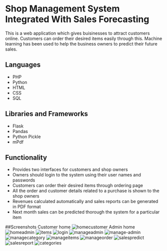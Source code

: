 
# Shop Management System Integrated With Sales Forecasting

This is a web application which gives buisinesses to attract customers online. Customers can order their desired items easily through this. Machine learning has been used to help the business owners to predict their future sales.

## Languages
- PHP
- Python
- HTML
- CSS
- SQL

## Libraries and Frameworks

- Flask
- Pandas
- Python Pickle
- mPdf

## Functionality

- Provides two interfaces for customers and shop owners
- Owners should login to the system using their user names and passwords
- Customers can order their desired items through ordering page
- All the order and customer details related to a purchase is shown to the shop owners
- Revenues calculated automatically and sales reports can be generated in PDF format
- Next month sales can be predicted thorough the system for a particular item


##Screenshots
Customer home
![homecustomer](https://user-images.githubusercontent.com/81064767/200163627-61dea53d-f4f1-46ef-96da-f1b5383d3963.jpg)
Admin home
![homeadmin](https://user-images.githubusercontent.com/81064767/200163625-f22e42fe-4efe-484e-ac57-4dc6b7475dc5.jpg)
![items](https://user-images.githubusercontent.com/81064767/200163635-ddc32bbf-f5b2-4972-b991-54977f69639a.jpg)
![login](https://user-images.githubusercontent.com/81064767/200163640-495e4ca1-2366-4e3e-a994-073990b54c16.jpg)
![manageadmin](https://user-images.githubusercontent.com/81064767/200163641-3956874a-43be-466f-a941-592f4e236673.jpg)
![manage-admin](https://user-images.githubusercontent.com/81064767/200163644-a6d1baf6-a77d-410c-a421-ab063b6e7232.jpg)
![managecategory](https://user-images.githubusercontent.com/81064767/200163646-77237687-0db7-4e1d-9186-a48e6ee0360b.jpg)
![manageitems](https://user-images.githubusercontent.com/81064767/200163649-ccc0d4ae-9f56-4e1d-bc83-5d9c8720bae1.jpg)
![manageorder](https://user-images.githubusercontent.com/81064767/200163653-045a7d1b-79ab-4810-9e68-b8e55ea2b515.jpg)
![salespredict](https://user-images.githubusercontent.com/81064767/200163655-505b2cc4-4f97-49f6-8a8b-c0d90c6eb9c2.jpg)
![salesreport](https://user-images.githubusercontent.com/81064767/200163658-cace94c7-0814-4a17-92c1-8832d909f5b0.jpg)
![categories](https://user-images.githubusercontent.com/81064767/200163622-18059394-6c4d-489b-abcb-304bb917b434.jpg)



